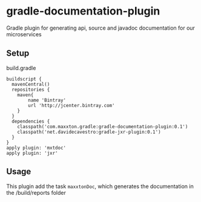 # gradle-documentation-plugin
Gradle plugin for generating api, source and javadoc documentation for our microservices

## Setup

build.gradle
```
buildscript {
  mavenCentral()
  repositories {
    maven{
        name 'Bintray'
        url 'http://jcenter.bintray.com'
    }
  }
  dependencies {
    classpath('com.maxxton.gradle:gradle-documentation-plugin:0.1')
    classpath('net.davidecavestro:gradle-jxr-plugin:0.1')
  }
}
apply plugin: 'mxtdoc'
apply plugin: 'jxr'
```

## Usage

This plugin add the task ```maxxtonDoc```, which generates the documentation in the /build/reports folder
